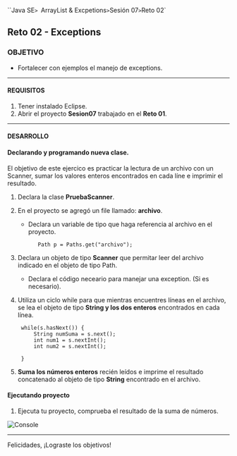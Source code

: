  
``Java SE`> `ArrayList & Excpetions` > `Sesión 07` > `Reto 02`

## Reto 02 - Exceptions

### OBJETIVO

- Fortalecer con ejemplos el manejo de exceptions.

<hr>

#### REQUISITOS

1. Tener instalado Eclipse.
3. Abrir el proyecto <b>Sesion07</b> trabajado en el <b>Reto 01</b>.

<hr>

#### DESARROLLO
   
#### Declarando y programando nueva clase.

El objetivo de este ejercico es practicar la lectura de un archivo con un Scanner, sumar los valores enteros encontrados en cada líne e imprimir el resultado.

1. Declara la clase <b>PruebaScanner</b>.

2. En el proyecto se agregó un file llamado: <b>archivo</b>.

   - Declara un variable de tipo que haga referencia al archivo en el proyecto.
   
   			Path p = Paths.get("archivo");
		
3. Declara un objeto de tipo <b>Scanner</b> que permitar leer del archivo indicado en el objeto de tipo Path.

   - Declara el código neceario para manejar una exception. (Si es necesario).
      		 
4. Utiliza un ciclo while para que mientras encuentres líneas en el archivo, se lea el objeto de tipo <b>String y los dos enteros</b> encontrados en cada línea.

		while(s.hasNext()) {
			String numSuma = s.next();
			int num1 = s.nextInt();
			int num2 = s.nextInt();
			
		}
		
5. <b>Suma los números enteros</b> recién leídos e imprime el resultado concatenado al objeto de tipo <b>String</b> encontrado en el archivo.
			
   
#### Ejecutando proyecto

1. Ejecuta tu proyecto, comprueba el resultado de la suma de números. 

![Console](https://user-images.githubusercontent.com/56565204/68013318-2fbdda80-fc52-11e9-9b16-34c17d809369.png)

<hr>

Felicidades, ¡Lograste los objetivos!
